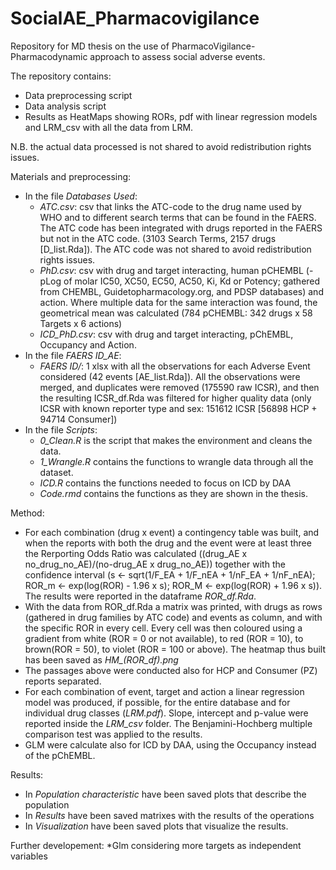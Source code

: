 # SocialAE_Pharmacovigilance

Repository for MD thesis on the use of PharmacoVigilance-Pharmacodynamic approach to assess social adverse events.

The repository contains:
- Data preprocessing script
- Data analysis script
- Results as HeatMaps showing RORs, pdf with linear regression models and LRM_csv with all the data from LRM.

N.B. the actual data processed is not shared to avoid redistribution rights issues.

Materials and preprocessing:
* In the file *Databases Used*:
  * *ATC.csv*: csv that links the ATC-code to the drug name used by WHO and to different search terms that can be found in the FAERS. The ATC code has been integrated with drugs reported in the FAERS but not in the ATC code. (3103 Search Terms, 2157 drugs [D_list.Rda]). The ATC code was not shared to avoid redistribution rights issues.
  * *PhD.csv*: csv with drug and target interacting, human pCHEMBL (-pLog of molar IC50, XC50, EC50, AC50, Ki, Kd or Potency; gathered from CHEMBL, Guidetopharmacology.org, and PDSP databases) and action. Where multiple data for the same interaction was found, the geometrical mean was calculated (784 pCHEMBL: 342 drugs x 58 Targets x 6 actions)
  * *ICD_PhD.csv*: csv with drug and target interacting, pChEMBL, Occupancy and Action.
* In the file *FAERS ID_AE*:
  * *FAERS ID/*: 1 xlsx with all the observations for each Adverse Event considered (42 events [AE_list.Rda]). All the observations were merged, and duplicates were removed (175590 raw ICSR), and then the resulting ICSR_df.Rda was filtered for higher quality data (only ICSR with known reporter type and sex: 151612 ICSR [56898 HCP + 94714 Consumer])
* In the file *Scripts*:
  * *0_Clean.R* is the script that makes the environment and cleans the data.
  * *1_Wrangle.R* contains the functions to wrangle data through all the dataset.
  * *ICD.R* contains the functions needed to focus on ICD by DAA
  * *Code.rmd* contains the functions as they are shown in the thesis.


Method:
* For each combination (drug x event) a contingency table was built, and when the reports with both the drug and the event were at least three the Rerporting Odds Ratio was calculated ((drug_AE x no_drug_no_AE)/(no-drug_AE x drug_no_AE)) together with the confidence interval (s <- sqrt(1/F_EA + 1/F_nEA + 1/nF_EA + 1/nF_nEA);  ROR_m <- exp(log(ROR) - 1.96 x s); ROR_M <- exp(log(ROR) + 1.96 x s)). The results were reported in the dataframe *ROR_df.Rda*.
* With the data from ROR_df.Rda a matrix was printed, with drugs as rows (gathered in drug families by ATC code) and events as column, and with the specific ROR in every cell. Every cell was then coloured using a gradient from white (ROR = 0 or not available), to red (ROR = 10), to brown(ROR = 50), to violet (ROR = 100 or above). The heatmap thus built has been saved as *HM_(ROR_df).png*
* The passages above were conducted also for HCP and Consumer (PZ) reports separated.
* For each combination of event, target and action a linear regression model was produced, if possible, for the entire database and for individual drug classes (*LRM.pdf*). Slope, intercept and p-value were reported inside the *LRM_csv* folder. The Benjamini-Hochberg multiple comparison test was applied to the results.
* GLM were calculate also for ICD by DAA, using the Occupancy instead of the pChEMBL.

Results:
* In *Population characteristic* have been saved plots that describe the population
* In *Results* have been saved matrixes with the results of the operations
* In *Visualization* have been saved plots that visualize the results.


Further developement:
*Glm considering more targets as independent variables

